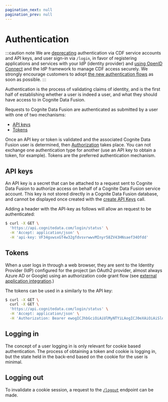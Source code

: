 ```yaml
---
pagination_next: null
pagination_prev: null
---
```


# Authentication

:::caution note
We are [deprecating](../../changelog.md#_2021-04-06) authentication via CDF service accounts and API keys, and user sign-in via `/login`, in favor of registering applications and services with your IdP (identity provider) and [using OpenID Connect](../../../cdf/access/index.md) and the IdP framework to manage CDF access securely. We strongly encourage customers to adopt [the new authentication flows](../../../cdf/access/index.md) as soon as possible.
:::

Authentication is the process of validating claims of identity, and is the first half of establishing whether a user is indeed a user, and what they should have access to in Cognite Data Fusion.

Requests to Cognite Data Fusion are authenticated as submitted by a user with one of two mechanisms:

- [API keys](#api-keys)
- [Tokens](#tokens)

Once an API key or token is validated and the associated Cognite Data Fusion user is determined, then [Authorization](authorization.md) takes place. You can not exchange one authentication type for another (use an API key to obtain a token, for example). Tokens are the preferred authentication mechanism.

## API keys

An API key is a secret that can be attached to a request sent to Cognite Data Fusion to authorize access on behalf of a Cognite Data Fusion service account. This key is not stored directly in a Cognite Data Fusion database, and cannot be displayed once created with the [create API Keys](/api/v1/#operation/createApiKeys) call.

Adding a header with the API-key as follows will allow an request to be authenticated:

```sh
$ curl -X GET \
  'https://api.cognitedata.com/login/status' \
  -H 'Accept: application/json' \
  -H 'api-key: VF34gvwsxGT4w32gfdvsvrwwvMInyr58ZV43HNsaef34Ofdd'
```

## Tokens

When a user logs in through a web browser, they are sent to the Identity Provider (IdP) configured for the project (an OAuth2 provider, almost always Azure AD or Google) using an authorization code grant flow
(see [external application integration](external-application.md).)

The tokens can be used in a similarly to the API key:

```sh
$ curl -X GET \
  curl -X GET \
  'https://api.cognitedata.com/login/status' \
  -H 'Accept: application/json' \
  -H 'Authorization: Bearer ewogICJhbGciOiAiUlMyNTYiLAogICJ0eXAiOiAiSldUIgp9.eyJzdWIiOiIxMjM0NTY3ODkwIiwibmFtZSI6IkpvaG4gRG9lIiwiYWRtaW4iOnRydWUsImlhdCI6MTUxNjIzOTAyMn0.TCYt5XsITJX1CxPCT8yAV-TVkIEq_PbChOMqsLfRoPsnsgw5WEuts01mq-pQy7UJiN5mgRxD-WUcX16dUEMGlv50aqzpqh4Qktb3rk-BuQy72IFLOqV0G_zS245-kronKb78cPN25DGlcTwLtjPAYuNzVBAh4vGHSrQyHUdBBPM'
```

## Logging in

The concept of a user logging in is only relevant for cookie based authentication. The process of obtaining a token and cookie is logging in, but the state held in the back-end based on the cookie for the user is minimal.

## Logging out

To invalidate a cookie session, a request to the [`/logout`](/api/v1/#operation/logout) endpoint can be made.
